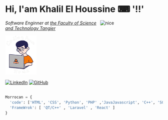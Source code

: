 
# Hi, I'am Khalil El Houssine  ⌨ '!!'

<img src="https://wallpapercave.com/wp/wp6114880.jpg " alt="nice" width="200px" align="right">

<p><em>Software Enginner at <a href="https://fstt.ac.ma/Portail2023/"> the Faculty of Science and Technology Tangier</a></em></p>

<img src="https://github.com/khalilh2002/khalilh2002/blob/main/assets/code.gif" alt="nice" width="100px">

[![LinkedIn](https://img.shields.io/badge/-KhalilElHoussine-blue?style=flat-square&logo=Linkedin&logoColor=white&link=https://www.linkedin.com/in/thaianebraga/)](https://www.linkedin.com/in/khalilelhoussine/)
[![GitHub](https://img.shields.io/github/followers/Khalil?label=follow&style=social)](https://github.com/khalilh2002)

```python

Morrocan = {
  'code': ['HTML', 'CSS', 'Python', 'PHP' ,'JavaJavascript', 'C++', 'SQL'],
  'FrameWrok': [ 'QT/C++' , 'Laravel' , 'React' ]
}

```
